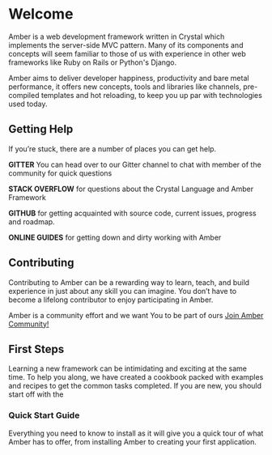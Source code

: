 # Welcome

Amber is a web development framework written in Crystal which implements the server-side MVC pattern. Many of its components and concepts will seem familiar to those of us with experience in other web frameworks like Ruby on Rails or Python's Django.

Amber aims to deliver developer happiness, productivity and bare metal performance, it offers new concepts, tools and libraries like channels,  pre-compiled templates and hot reloading, to keep you up par with technologies used today.

## Getting Help

If you’re stuck, there are a number of places you can get help.

**GITTER** You can head over to our Gitter channel to chat with member of the community for quick questions

**STACK OVERFLOW** for questions about the Crystal Language and Amber Framework

**GITHUB** for getting acquainted with source code, current issues, progress and roadmap.

**ONLINE GUIDES** for getting down and dirty working with Amber

## Contributing

Contributing to Amber can be a rewarding way to learn, teach, and build experience in just about any skill you can imagine. You don’t have to become a lifelong contributor to enjoy participating in Amber.

Amber is a community effort and we want You to be part of ours [Join Amber Community!](https://github.com/Amber-Crystal/amber/blob/master/.github/CONTRIBUTING.md)

## First Steps

Learning a new framework can be intimidating and exciting at the same time. To help you along, we have created a cookbook packed with examples and recipes to get the common tasks completed. If you are new, you should start off with the

### Quick Start Guide

Everything you need to know to install as it will give you a quick tour of what Amber has to offer, from installing Amber to creating your first application.

